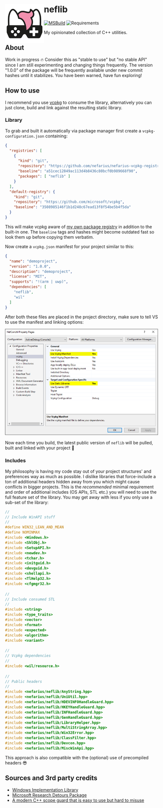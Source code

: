 # <img src="assets/NSS-128x128.png" align="left" />neflib

[![MSBuild](https://github.com/nefarius/neflib/actions/workflows/msbuild.yml/badge.svg)](https://github.com/nefarius/neflib/actions/workflows/msbuild.yml)
![Requirements](https://img.shields.io/badge/Requires-C++23-blue.svg)

My opinionated collection of C++ utilities.

## About

Work in progress 🔥 Consider this as "stable to use" but "no stable API" since I am still experimenting and changing things frequently. The version "1.0.0" of the package will be frequently available under new commit hashes until it stabilizes. You have been warned, have fun exploring!

## How to use

I recommend you use [vcpkg](https://github.com/microsoft/vcpkg) to consume the library, alternatively you can just clone, build and link against the resulting static library.

### Library

To grab and built it automatically via package manager first create a `vcpkg-configuration.json` containing:

```json
{
  "registries": [
    {
      "kind": "git",
      "repository": "https://github.com/nefarius/nefarius-vcpkg-registry.git",
      "baseline": "a51cec12849ac113d4b8436c80bcf0b989668f90",
      "packages": [ "neflib" ]
    }
  ],
  "default-registry": {
    "kind": "git",
    "repository": "https://github.com/microsoft/vcpkg",
    "baseline": "3508985146f1b1d248c67ead13f8f54be5b4f5da"
  }
}
```

This will make vcpkg aware of [my own package registry](https://github.com/nefarius/nefarius-vcpkg-registry) in addition to the built-in one. The `baseline` tags and hashes might become outdated fast so look them up before copying them verbatim.

Now create a `vcpkg.json` manifest for your project similar to this:

```json
{
  "name": "demoproject",
  "version": "1.0.0",
  "description": "demoproject",
  "license": "MIT",
  "supports": "!(arm | uwp)",
  "dependencies": [
    "neflib",
    "wil"
  ]
}
```

After both these files are placed in the project directory, make sure to tell VS to use the manifest and linking options:

![XFOywDXdHv.png](assets/XFOywDXdHv.png)

Now each time you build, the latest public version of `neflib` will be pulled, built and linked with your project 💪

### Includes

My philosophy is having my code stay out of your project structures' and preferences way as much as possible. I dislike libraries that force-include a ton of additional headers hidden away from you which might cause conflicts in bigger projects. This is the *recommended* minimal requirement and order of additional includes (OS APIs, STL etc.) you will need to use the full feature set of the library. You may get away with less if you only use a sub-set of the library:

```cpp
//
// Include WinAPI stuff
// 
#define WIN32_LEAN_AND_MEAN
#define NOMINMAX
#include <Windows.h>
#include <ShlObj.h>
#include <SetupAPI.h>
#include <newdev.h>
#include <tchar.h>
#include <initguid.h>
#include <devguid.h>
#include <shellapi.h>
#include <TlHelp32.h>
#include <cfgmgr32.h>

//
// Include consumed STL
// 
#include <string>
#include <type_traits>
#include <vector>
#include <format>
#include <expected>
#include <algorithm>
#include <variant>

//
// Vcpkg dependencies
// 
#include <wil/resource.h>

//
// Public headers
// 
#include <nefarius/neflib/AnyString.hpp>
#include <nefarius/neflib/UniUtil.hpp>
#include <nefarius/neflib/HDEVINFOHandleGuard.hpp>
#include <nefarius/neflib/HKEYHandleGuard.hpp>
#include <nefarius/neflib/INFHandleGuard.hpp>
#include <nefarius/neflib/GenHandleGuard.hpp>
#include <nefarius/neflib/LibraryHelper.hpp>
#include <nefarius/neflib/MultiStringArray.hpp>
#include <nefarius/neflib/Win32Error.hpp>
#include <nefarius/neflib/ClassFilter.hpp>
#include <nefarius/neflib/Devcon.hpp>
#include <nefarius/neflib/MiscWinApi.hpp>
```

This approach is also compatible with the (optional) use of precompiled headers 😎

## Sources and 3rd party credits

- [Windows Implementation Library](https://github.com/microsoft/wil)
- [Microsoft Research Detours Package](https://github.com/microsoft/Detours)
- [A modern C++ scope guard that is easy to use but hard to misuse](https://github.com/ricab/scope_guard)
